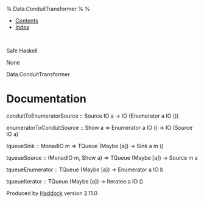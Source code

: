 % Data.ConduitTransformer
% 
% 

-   [Contents](index.html)
-   [Index](doc-index.html)

 

Safe Haskell

None

Data.ConduitTransformer

Documentation
=============

conduitToEnumeratorSource :: Source IO a -\> IO (Enumerator a IO ())

enumeratorToConduitSource :: Show a =\> Enumerator a IO () -\> IO
(Source IO a)

tqueueSink :: MonadIO m =\> TQueue (Maybe [a]) -\> Sink a m ()

tqueueSource :: (MonadIO m, Show a) =\> TQueue (Maybe [a]) -\> Source m
a

tqueueEnumerator :: TQueue (Maybe [a]) -\> Enumerator a IO b

tqueueIterator :: TQueue (Maybe [a]) -\> Iteratee a IO ()

Produced by [Haddock](http://www.haskell.org/haddock/) version 2.11.0
